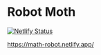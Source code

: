 # Robot Moth

[![Netlify Status](https://api.netlify.com/api/v1/badges/aee4144f-832e-4936-bb6d-28a4df0f5a58/deploy-status)](https://app.netlify.com/sites/math-robot/deploys)

<https://math-robot.netlify.app/>
